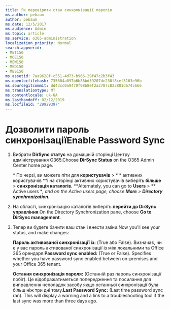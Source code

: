 ```yaml
---
title: Як перевірити стан синхронізації паролів
ms.author: pebaum
author: pebaum
ms.date: 12/5/2017
ms.audience: Admin
ms.topic: article
ms.service: o365-administration
localization_priority: Normal
search.appverid:
- MET150
- MOE150
- MEW150
- MED150
- MBS150
ms.assetid: 7aa9628f-c551-4d73-b966-29f47c2b3f43
ms.openlocfilehash: 735604a097b6b86bd39207de230f8cef3163e96b
ms.sourcegitcommit: dd43cc0a9470f98b8ef2a3787c823801d674c666
ms.translationtype: MT
ms.contentlocale: uk-UA
ms.lasthandoff: 02/12/2019
ms.locfileid: "29929397"
---
```

# <a name="enable-password-sync"></a><span data-ttu-id="ce914-102">Дозволити пароль синхронізації</span><span class="sxs-lookup"><span data-stu-id="ce914-102">Enable Password Sync</span></span>

1.  <span data-ttu-id="ce914-103">Вибрати **DirSync статус** на домашній сторінці Центру адміністрування O365.</span><span class="sxs-lookup"><span data-stu-id="ce914-103">Choose **DirSync Status** on the O365 Admin Center home page.</span></span> 
    
     <span data-ttu-id="ce914-104">\* По черзі, ви можете піти для **користувачів** \> \* \* активних користувачів \*\*і на сторінці активних користувачів виберіть **більше** \> **синхронізація каталогів.** \*</span><span class="sxs-lookup"><span data-stu-id="ce914-104">\*Alternately, you can go to **Users** \> \*\* Active users \**, and on the Active users page, choose **More** \> **Directory synchronization.***</span></span> 
    
2. <span data-ttu-id="ce914-105">На області, синхронізацію каталогів виберіть **перейти до DirSync управління**.</span><span class="sxs-lookup"><span data-stu-id="ce914-105">On the Directory Synchronization pane, choose **Go to DirSync management**.</span></span> 
    
3. <span data-ttu-id="ce914-106">Тепер ви будете бачити ваш стан і внести зміни:</span><span class="sxs-lookup"><span data-stu-id="ce914-106">Now you'll see your status, and make changes:</span></span>
    
    <span data-ttu-id="ce914-p101">**Пароль активованої синхронізації із:** (True або False). Визначає, чи є у вас пароль активованої синхронізації із між локальними та Office 365 орендаря.</span><span class="sxs-lookup"><span data-stu-id="ce914-p101">**Password sync enabled:** (True or False). Specifies whether you have password sync enabled between on-premises and your Office 365 tenant.</span></span> 
    
    <span data-ttu-id="ce914-p102">**Остання синхронізація пароля:** (Останній раз пароль синхронізації побіг). Це відображатиметься попередження та посилання для виправлення неполадок засобу якщо останньої синхронізації була більш ніж три дні тому.</span><span class="sxs-lookup"><span data-stu-id="ce914-p102">**Last Password Sync:** (Last time password sync ran). This will display a warning and a link to a troubleshooting tool if the last sync was more than three days ago.</span></span> 
    

